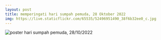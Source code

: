 ```yaml
---
layout: post
title: memperingati hari sumpah pemuda, 28 Oktober 2022
img: https://live.staticflickr.com/65535/52496951490_38f6b32ee0_c.jpg
---
```


<img src="https://live.staticflickr.com/65535/52496951490_38f6b32ee0_c.jpg" alt="poster hari sumpah pemuda, 28/10/2022" class="img-fluid">
